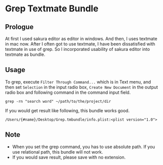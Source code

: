 Grep Textmate Bundle
====================

## Prologue

At first I used sakura editor as editor in windows. And then, I uses textmate in mac now. After I often got to use textmate, I have been dissatisfied with textmate in use of grep. So I incorporated usability of sakura editor into textmate as bundle.

## Usage

To grep, execute `Filter Through Command...` which is in Text menu, and then set `Selection` in the input radio box, `Create New Document` in the output radio box and following command in the command input field.

    grep -rn "search word" ~/path/to/the/project/dir

If you would get result like following, this bundle works good.

    /Users/{#name}/Desktop/Grep.tmbundle/info.plist:<plist version="1.0">

## Note

* When you set the grep command, you has to use absolute path. If you use relational path, this bundle will not work.
* If you would save result, please save with no extension.